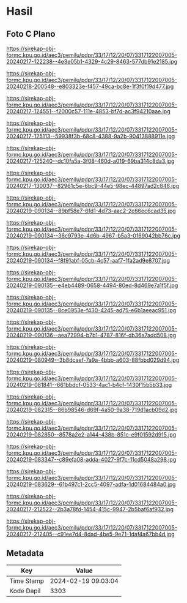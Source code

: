 # Hasil

## Foto C Plano

https://sirekap-obj-formc.kpu.go.id/aec3/pemilu/pdpr/33/17/12/20/07/3317122007005-20240217-122238--4e3e05b1-4329-4c29-8463-577db91e2185.jpg

https://sirekap-obj-formc.kpu.go.id/aec3/pemilu/pdpr/33/17/12/20/07/3317122007005-20240218-200548--e803323e-f457-49ca-bc8e-1f3f0f19d477.jpg

https://sirekap-obj-formc.kpu.go.id/aec3/pemilu/pdpr/33/17/12/20/07/3317122007005-20240217-124551--f2000c57-111e-4853-bf7d-ac3f94210aae.jpg

https://sirekap-obj-formc.kpu.go.id/aec3/pemilu/pdpr/33/17/12/20/07/3317122007005-20240217-125113--59938f3b-68c8-4388-9a2b-90413888911e.jpg

https://sirekap-obj-formc.kpu.go.id/aec3/pemilu/pdpr/33/17/12/20/07/3317122007005-20240217-125240--dc10fa5a-3f08-460d-a019-69ba314c8da3.jpg

https://sirekap-obj-formc.kpu.go.id/aec3/pemilu/pdpr/33/17/12/20/07/3317122007005-20240217-130037--82961c5e-6bc9-44e5-98ec-44897ad2c846.jpg

https://sirekap-obj-formc.kpu.go.id/aec3/pemilu/pdpr/33/17/12/20/07/3317122007005-20240219-090134--89bf58e7-6fd1-4d73-aac2-2c66ec6cad35.jpg

https://sirekap-obj-formc.kpu.go.id/aec3/pemilu/pdpr/33/17/12/20/07/3317122007005-20240219-090134--36c9793e-4d6b-4967-b5a3-0169042bb76c.jpg

https://sirekap-obj-formc.kpu.go.id/aec3/pemilu/pdpr/33/17/12/20/07/3317122007005-20240219-090134--f8f91abf-05cb-4c57-aaf7-1fa2ad9e8707.jpg

https://sirekap-obj-formc.kpu.go.id/aec3/pemilu/pdpr/33/17/12/20/07/3317122007005-20240219-090135--e4eb4489-0658-4494-80ed-8d469e7a1f5f.jpg

https://sirekap-obj-formc.kpu.go.id/aec3/pemilu/pdpr/33/17/12/20/07/3317122007005-20240219-090135--8ce0953e-f430-4245-ad75-e6b1aeeac951.jpg

https://sirekap-obj-formc.kpu.go.id/aec3/pemilu/pdpr/33/17/12/20/07/3317122007005-20240219-090136--aea72994-b7b1-4787-816f-db36a7add508.jpg

https://sirekap-obj-formc.kpu.go.id/aec3/pemilu/pdpr/33/17/12/20/07/3317122007005-20240219-080949--3b8dcaef-7a9a-4bbb-a603-88fbbd029d94.jpg

https://sirekap-obj-formc.kpu.go.id/aec3/pemilu/pdpr/33/17/12/20/07/3317122007005-20240219-081841--661bbdcf-0533-4ac1-b4cf-1430f15b5b33.jpg

https://sirekap-obj-formc.kpu.go.id/aec3/pemilu/pdpr/33/17/12/20/07/3317122007005-20240219-082315--86b98546-d69f-4a50-9a38-719d1acb09d2.jpg

https://sirekap-obj-formc.kpu.go.id/aec3/pemilu/pdpr/33/17/12/20/07/3317122007005-20240219-082850--8578a2e2-a144-438b-851c-e9f01592d915.jpg

https://sirekap-obj-formc.kpu.go.id/aec3/pemilu/pdpr/33/17/12/20/07/3317122007005-20240219-083347--c89efa08-adda-4027-9f7c-11cd5048a298.jpg

https://sirekap-obj-formc.kpu.go.id/aec3/pemilu/pdpr/33/17/12/20/07/3317122007005-20240219-083629--61b497c1-2cc5-4097-adfa-1d01684484a0.jpg

https://sirekap-obj-formc.kpu.go.id/aec3/pemilu/pdpr/33/17/12/20/07/3317122007005-20240217-212522--2b3a78fd-1454-415c-9947-2b5baf6af932.jpg

https://sirekap-obj-formc.kpu.go.id/aec3/pemilu/pdpr/33/17/12/20/07/3317122007005-20240217-212405--c91ee7d4-8dad-4be5-9e71-1daf4a67bb4d.jpg


## Metadata

| Key        | Value               |
| ---------- | ------------------- |
| Time Stamp | 2024-02-19 09:03:04 |
| Kode Dapil | 3303                |



